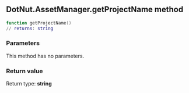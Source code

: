 ## DotNut.AssetManager.getProjectName method


```lua
function getProjectName()
// returns: string
```


### Parameters

This method has no parameters.

### Return value

Return type: **string**

